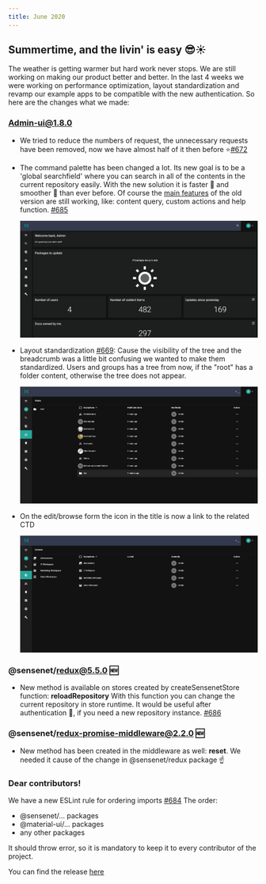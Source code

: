 ```yaml
---
title: June 2020
---
```


## Summertime, and the livin' is easy 😎☀️

The weather is getting warmer but hard work never stops. We are still working on making our product better and better. In the last 4 weeks we were working on performance optimization, layout standardization and revamp our example apps to be compatible with the new authentication.
So here are the changes what we made:

### Admin-ui@1.8.0

- We tried to reduce the numbers of request, the unnecessary requests have been removed, now we have almost half of it then before ⭐[#672](https://github.com/SenseNet/sn-client/pull/672)

- The command palette has been changed a lot. Its new goal is to be a 'global searchfield' where you can search in all of the contents in the current repository easily. With the new solution it is faster 🚀 and smoother 💨 than ever before. Of course the [main features](https://docs.sensenet.com/guides/search/03-command-palette) of the old version are still working, like: content query, custom actions and help function. [#685](https://github.com/SenseNet/sn-client/pull/685)

  ![Search](/img/posts/search.gif "Search")

- Layout standardization [#669](https://github.com/SenseNet/sn-client/pull/669): Cause the visibility of the tree and the breadcrumb was a little bit confusing we wanted to make them standardized.
Users and groups has a tree from now, if the "root" has a folder content, otherwise the tree does not appear.

  ![Tree](/img/posts/tree.gif "Tree")

- On the edit/browse form the icon in the title is now a link to the related CTD

  ![IconLink](/img/posts/iconLink.gif "IconLink")

### @sensenet/redux@5.5.0 🆕

- New method is available on stores created by createSensenetStore function: **reloadRepository**
With this function you can change the current repository in store runtime. It would be useful after authentication 🛂, if you need a new repository instance. [#686](https://github.com/SenseNet/sn-client/pull/686)


### @sensenet/redux-promise-middleware@2.2.0 🆕

- New method has been created in the middleware as well: **reset**. We needed it cause of the change in @sensenet/redux package ☝️ 

### Dear contributors!
We have a new ESLint rule for ordering imports [#684](https://github.com/SenseNet/sn-client/pull/684)
The order:
- @sensenet/... packages
- @material-ui/... packages
- any other packages

It should throw error, so it is mandatory to keep it to every contributor of the project.

You can find the release [here](https://github.com/SenseNet/sn-client/releases/tag/2020.6.0)
